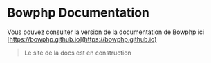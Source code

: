 # Bowphp Documentation

Vous pouvez consulter la version de la documentation de Bowphp ici [https://bowphp.github.io](https://bowphp.github.io)

> Le site de la docs est en construction